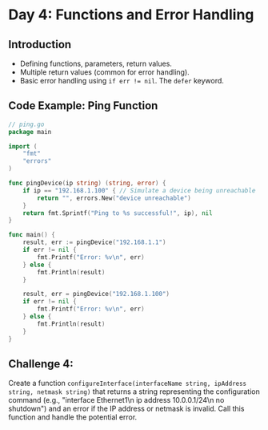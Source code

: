 
# **Day 4: Functions and Error Handling**

## **Introduction** 
* Defining functions, parameters, return values. 
* Multiple return values (common for error handling).
* Basic error handling using `if err != nil`. The `defer` keyword.

## **Code Example: Ping Function**

```go
// ping.go
package main

import (
    "fmt"
    "errors"
)

func pingDevice(ip string) (string, error) {
    if ip == "192.168.1.100" { // Simulate a device being unreachable
        return "", errors.New("device unreachable")
    }
    return fmt.Sprintf("Ping to %s successful!", ip), nil
}

func main() {
    result, err := pingDevice("192.168.1.1")
    if err != nil {
        fmt.Printf("Error: %v\n", err)
    } else {
        fmt.Println(result)
    }

    result, err = pingDevice("192.168.1.100")
    if err != nil {
        fmt.Printf("Error: %v\n", err)
    } else {
        fmt.Println(result)
    }
}
```

## **Challenge 4:** 
Create a function `configureInterface(interfaceName string, ipAddress string, netmask string)` that returns a string representing the configuration command (e.g., "interface Ethernet1\\n ip address 10.0.0.1/24\\n no shutdown") and an error if the IP address or netmask is invalid. Call this function and handle the potential error.

